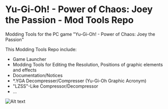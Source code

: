 # Yu-Gi-Oh! - Power of Chaos: Joey the Passion - Mod Tools Repo
Modding Tools for the PC game "Yu-Gi-Oh! - Power of Chaos: Joey the Passion"

This Modding Tools Repo include:
* Game Launcher
* Modding Tools for Editing the Resolution, Positions of graphic elements and effects
* Documentation/Notices
* *.YGA Decompresser/Compresser (Yu-Gi-Oh Graphic Acronym)
* "LZSS"-Like Compressor/Decompressor
* ...

![Alt text](https://derplayer.neocities.org/repo/yugioh/01.jpg "Deck Editor Preview")
